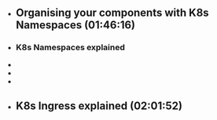 - ## Organising your components with K8s Namespaces (01:46:16)
- ### K8s Namespaces explained
-
-
-
- ## K8s Ingress explained (02:01:52)